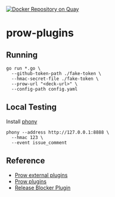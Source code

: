 [![Docker Repository on Quay](https://quay.io/repository/dafiti/prow-plugins/status "Docker Repository on Quay")](https://quay.io/repository/dafiti/prow-plugins)

# prow-plugins

## Running

```
go run *.go \
  --github-token-path ./fake-token \
  --hmac-secret-file ./fake-token \
  --prow-url "<deck-url>" \
  --config-path config.yaml
```

## Local Testing
Install [phony](https://github.com/kubernetes/test-infra/tree/master/prow/cmd/phony)

```
phony --address http://127.0.0.1:8888 \
  --hmac 123 \
  --event issue_comment
```

## Reference

- [Prow external plugins](https://github.com/kubernetes/test-infra/tree/master/prow/external-plugins)
- [Prow plugins](https://github.com/kubernetes/test-infra/tree/master/prow/plugins)
- [Release Blocker Plugin](https://github.com/davidvossel/release-blocker-plugin)

